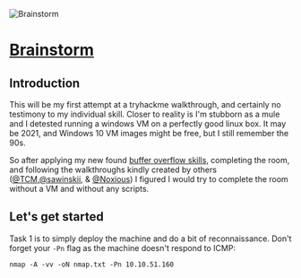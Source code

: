 ![Brainstorm](https://tryhackme-images.s3.amazonaws.com/room-icons/616a8d84bdacec4150a220e66cb215d2.jpeg)

# [Brainstorm](https://tryhackme.com/room/brainstorm)

## Introduction

This will be my first attempt at a tryhackme walkthrough, and certainly no testimony to my individual skill.  Closer to reality is I'm stubborn as a mule and I detested running a windows VM on a perfectly good linux box.  It may be 2021, and Windows 10 VM images might be free, but I still remember the 90s.

So after applying my new found [buffer overflow skills](https://tryhackme.com/room/bufferoverflowprep), completing the room, and following the walkthroughs kindly created by others ([@TCM](https://www.youtube.com/watch?v=T1-Sds8ZHBU&feature=youtu.be),[@sawinskii](https://github.com/sawinskii/TryHackMe/blob/master/Brainstorm/Brainstorm.pdf), & [@Noxious](https://noxious.tech/posts/Brainstorm/))  I figured I would try to complete the room without a VM and without any scripts.

## Let's get started

Task 1 is to simply deploy the machine and do a bit of reconnaissance.  Don't forget your `-Pn` flag as the machine doesn't respond to ICMP:

`nmap -A -vv -oN nmap.txt -Pn 10.10.51.160`

